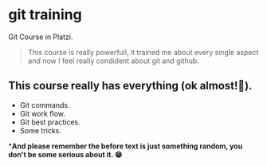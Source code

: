 # git training
Git Course in Platzi.
> This course is really powerfull, it trained me about every single aspect and now I feel really condident about git and github.

## This course really has everything (ok almost!🤪).
* Git commands.
* Git work flow.
* Git best practices.
* Some tricks.

***And please remember the before text is just something random, you don't be some serious about it. 😁**